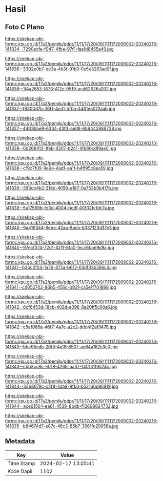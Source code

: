 # Hasil

## Foto C Plano

https://sirekap-obj-formc.kpu.go.id/17a2/pemilu/pdpr/11/11/17/20/09/1111172009002-20240216-141834--7290ecfe-f947-4fbe-97f1-faa1d8455a40.jpg

https://sirekap-obj-formc.kpu.go.id/17a2/pemilu/pdpr/11/11/17/20/09/1111172009002-20240216-141836--3302e0b7-de3a-4b3f-91b0-0e5e3263ad0f.jpg

https://sirekap-obj-formc.kpu.go.id/17a2/pemilu/pdpr/11/11/17/20/09/1111172009002-20240216-141836--1f4a2653-f873-412c-9519-acd62626a202.jpg

https://sirekap-obj-formc.kpu.go.id/17a2/pemilu/pdpr/11/11/17/20/09/1111172009002-20240216-141837--f9300d7b-26f1-4cd1-bf0a-4481ea073aab.jpg

https://sirekap-obj-formc.kpu.go.id/17a2/pemilu/pdpr/11/11/17/20/09/1111172009002-20240216-141837--4403bbe9-6334-43f3-aa08-6b9443986728.jpg

https://sirekap-obj-formc.kpu.go.id/17a2/pemilu/pdpr/11/11/17/20/09/1111172009002-20240216-141838--0b268412-1feb-4207-b241-4fb66cdf9ae0.jpg

https://sirekap-obj-formc.kpu.go.id/17a2/pemilu/pdpr/11/11/17/20/09/1111172009002-20240216-141838--cf9c7f09-9e9e-4ad1-aa1f-b4ff95c8ea59.jpg

https://sirekap-obj-formc.kpu.go.id/17a2/pemilu/pdpr/11/11/17/20/09/1111172009002-20240216-141839--383cb4b2-218d-4650-a187-0a753b0b417b.jpg

https://sirekap-obj-formc.kpu.go.id/17a2/pemilu/pdpr/11/11/17/20/09/1111172009002-20240216-141839--5a17569b-fc3d-4004-bcdf-00f32fc1dc7a.jpg

https://sirekap-obj-formc.kpu.go.id/17a2/pemilu/pdpr/11/11/17/20/09/1111172009002-20240216-141840--9a419344-6ebe-42aa-8acb-b337123d37e3.jpg

https://sirekap-obj-formc.kpu.go.id/17a2/pemilu/pdpr/11/11/17/20/09/1111172009002-20240216-141840--97ecf374-72d1-4211-8fa0-fecc6bae9d9a.jpg

https://sirekap-obj-formc.kpu.go.id/17a2/pemilu/pdpr/11/11/17/20/09/1111172009002-20240216-141841--b35c0f04-1a76-475a-b612-03df33b566c4.jpg

https://sirekap-obj-formc.kpu.go.id/17a2/pemilu/pdpr/11/11/17/20/09/1111172009002-20240216-141841--c6052702-86b5-456c-b93f-ca5e1f701899.jpg

https://sirekap-obj-formc.kpu.go.id/17a2/pemilu/pdpr/11/11/17/20/09/1111172009002-20240216-141842--8cf6453d-18cb-402d-a098-8a20ff5c00a6.jpg

https://sirekap-obj-formc.kpu.go.id/17a2/pemilu/pdpr/11/11/17/20/09/1111172009002-20240216-141842--c5af086a-46f7-4a7e-a2c2-ddc4f2af9478.jpg

https://sirekap-obj-formc.kpu.go.id/17a2/pemilu/pdpr/11/11/17/20/09/1111172009002-20240216-141843--bbc95edb-20f5-4a18-8507-ae64a182e3c0.jpg

https://sirekap-obj-formc.kpu.go.id/17a2/pemilu/pdpr/11/11/17/20/09/1111172009002-20240216-141843--cbb3cc8c-e018-4266-aa37-140131f9524c.jpg

https://sirekap-obj-formc.kpu.go.id/17a2/pemilu/pdpr/11/11/17/20/09/1111172009002-20240216-141844--3268079c-c2f8-4da8-9fb0-b52166d90819.jpg

https://sirekap-obj-formc.kpu.go.id/17a2/pemilu/pdpr/11/11/17/20/09/1111172009002-20240216-141844--ace61564-ea61-4539-8bdb-f12898824732.jpg

https://sirekap-obj-formc.kpu.go.id/17a2/pemilu/pdpr/11/11/17/20/09/1111172009002-20240216-141835--b84674d7-e87c-46c3-85b7-3561fe29058a.jpg


## Metadata

| Key        | Value               |
| ---------- | ------------------- |
| Time Stamp | 2024-02-17 13:05:41 |
| Kode Dapil | 1102                |



